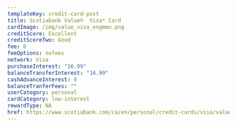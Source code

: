 ```yaml
---
templateKey: credit-card-post
title: Scotiabank Value®  Visa* Card
cardImage: /img/value_visa_engmmn.png
creditScore: Excellent
creditScoreTwo: Good
fee: 0
feeOptions: nofees
network: Visa
purchaseInterest: "16.99"
balanceTransferInterest: "16.99"
cashAdvanceInterest: 0
balanceTranferFees: ""
userCategory: personal
cardCategory: low-interest
rewardType: NA
href: https://www.scotiabank.com/ca/en/personal/credit-cards/visa/value-card.html
---
```

